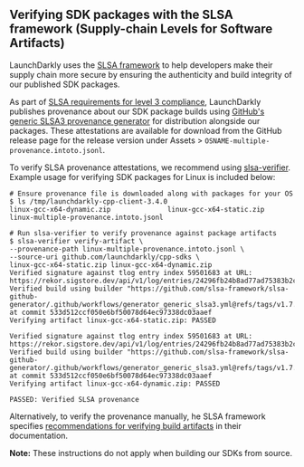 ## Verifying SDK packages with the SLSA framework (Supply-chain Levels for Software Artifacts)

LaunchDarkly uses the [SLSA framework](https://slsa.dev/spec/v1.0/about) to help developers make their supply chain more secure by ensuring the authenticity and build integrity of our published SDK packages.

As part of [SLSA requirements for level 3 compliance](https://slsa.dev/spec/v1.0/requirements), LaunchDarkly publishes provenance about our SDK package builds using [GitHub's generic SLSA3 provenance generator](https://github.com/slsa-framework/slsa-github-generator/blob/main/internal/builders/generic/README.md#generation-of-slsa3-provenance-for-arbitrary-projects) for distribution alongside our packages. These attestations are available for download from the GitHub release page for the release version under Assets > `OSNAME-multiple-provenance.intoto.jsonl`.

To verify SLSA provenance attestations, we recommend using [slsa-verifier](https://github.com/slsa-framework/slsa-verifier). Example usage for verifying SDK packages for Linux is included below:

```
# Ensure provenance file is downloaded along with packages for your OS
$ ls /tmp/launchdarkly-cpp-client-3.4.0
linux-gcc-x64-dynamic.zip              linux-gcc-x64-static.zip               linux-multiple-provenance.intoto.jsonl

# Run slsa-verifier to verify provenance against package artifacts 
$ slsa-verifier verify-artifact \
--provenance-path linux-multiple-provenance.intoto.jsonl \
--source-uri github.com/launchdarkly/cpp-sdks \
linux-gcc-x64-static.zip linux-gcc-x64-dynamic.zip
Verified signature against tlog entry index 59501683 at URL: https://rekor.sigstore.dev/api/v1/log/entries/24296fb24b8ad77ad75383b2cf5388a2587a27acf06c948205b60999c208ae5fcbe89fae6a6aae70
Verified build using builder "https://github.com/slsa-framework/slsa-github-generator/.github/workflows/generator_generic_slsa3.yml@refs/tags/v1.7.0" at commit 533d512ccf050e6bf50078d64ec97338dc03aaef
Verifying artifact linux-gcc-x64-static.zip: PASSED

Verified signature against tlog entry index 59501683 at URL: https://rekor.sigstore.dev/api/v1/log/entries/24296fb24b8ad77ad75383b2cf5388a2587a27acf06c948205b60999c208ae5fcbe89fae6a6aae70
Verified build using builder "https://github.com/slsa-framework/slsa-github-generator/.github/workflows/generator_generic_slsa3.yml@refs/tags/v1.7.0" at commit 533d512ccf050e6bf50078d64ec97338dc03aaef
Verifying artifact linux-gcc-x64-dynamic.zip: PASSED

PASSED: Verified SLSA provenance
```

Alternatively, to verify the provenance manually, he SLSA framework specifies [recommendations for verifying build artifacts](https://slsa.dev/spec/v1.0/verifying-artifacts) in their documentation.

**Note:** These instructions do not apply when building our SDKs from source. 
